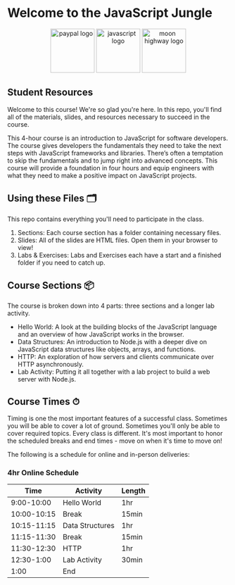 # Welcome to the JavaScript Jungle

<p align="center">
<img src="https://www.paypalobjects.com/webstatic/mktg/logo/pp_cc_mark_111x69.jpg" width="100" alt="paypal logo"/>
<img src="https://upload.wikimedia.org/wikipedia/commons/thumb/6/6a/JavaScript-logo.png/600px-JavaScript-logo.png" width="100" alt="javascript logo"/>
<img src="https://i.imgur.com/migo24P.png" width="100" alt="moon highway logo"/>
</p>

## Student Resources

Welcome to this course! We're so glad you're here. In this repo, you'll find all of the materials, slides, and resources necessary to succeed in the course.

This 4-hour course is an introduction to JavaScript for software developers. The course gives developers the fundamentals they need to take the next steps with JavaScript frameworks and libraries. There’s often a temptation to skip the fundamentals and to jump right into advanced concepts. This course will provide a foundation in four hours and equip engineers with what they need to make a positive impact on JavaScript projects.

## Using these Files 🗂

This repo contains everything you'll need to participate in the class.

1. Sections: Each course section has a folder containing necessary files.
2. Slides: All of the slides are HTML files. Open them in your browser to view!
3. Labs & Exercises: Labs and Exercises each have a start and a finished folder if you need to catch up.

## Course Sections 📦

The course is broken down into 4 parts: three sections and a longer lab activity.

- Hello World: A look at the building blocks of the JavaScript language and an overview of how JavaScript works in the browser.
- Data Structures: An introduction to Node.js with a deeper dive on JavaScript data structures like objects, arrays, and functions.
- HTTP: An exploration of how servers and clients communicate over HTTP asynchronously.
- Lab Activity: Putting it all together with a lab project to build a web server with Node.js.

## Course Times ⏱

Timing is one the most important features of a successful class. Sometimes you will be able to cover a lot of ground. Sometimes you'll only be able to cover required topics. Every class is different. It's most important to honor the scheduled breaks and end times - move on when it's time to move on!

The following is a schedule for online and in-person deliveries:

### 4hr Online Schedule

| Time        | Activity        | Length |
| ----------- | --------------- | ------ |
| 9:00-10:00  | Hello World     | 1hr    |
| 10:00-10:15 | Break           | 15min  |
| 10:15-11:15 | Data Structures | 1hr    |
| 11:15-11:30 | Break           | 15min  |
| 11:30-12:30 | HTTP            | 1hr    |
| 12:30-1:00  | Lab Activity    | 30min  |
| 1:00        | End             |        |
